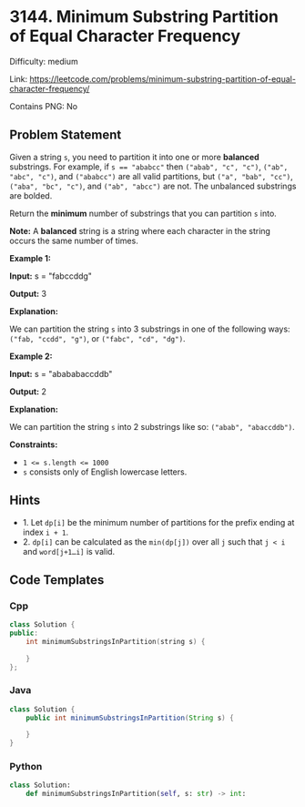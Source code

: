 # 3144. Minimum Substring Partition of Equal Character Frequency

Difficulty: medium

Link: https://leetcode.com/problems/minimum-substring-partition-of-equal-character-frequency/

Contains PNG: No

## Problem Statement

Given a string `s`, you need to partition it into one or more **balanced** substrings. For example, if `s == "ababcc"` then `("abab", "c", "c")`, `("ab", "abc", "c")`, and `("ababcc")` are all valid partitions, but `("a", "bab", "cc")`, `("aba", "bc", "c")`, and `("ab", "abcc")` are not. The unbalanced substrings are bolded.

Return the **minimum** number of substrings that you can partition `s` into.

**Note:** A **balanced** string is a string where each character in the string occurs the same number of times.

**Example 1:**

**Input:** s \= "fabccddg"

**Output:** 3

**Explanation:**

We can partition the string `s` into 3 substrings in one of the following ways: `("fab, "ccdd", "g")`, or `("fabc", "cd", "dg")`.

**Example 2:**

**Input:** s \= "abababaccddb"

**Output:** 2

**Explanation:**

We can partition the string `s` into 2 substrings like so: `("abab", "abaccddb")`.

**Constraints:**

* `1 <= s.length <= 1000`
* `s` consists only of English lowercase letters.

## Hints

- 1\. Let `dp[i]` be the minimum number of partitions for the prefix ending at index `i + 1`.
- 2\. `dp[i]` can be calculated as the `min(dp[j])` over all `j` such that `j < i` and `word[j+1…i]` is valid.

## Code Templates

### Cpp
```cpp
class Solution {
public:
    int minimumSubstringsInPartition(string s) {
        
    }
};
```

### Java
```java
class Solution {
    public int minimumSubstringsInPartition(String s) {
        
    }
}
```

### Python
```python
class Solution:
    def minimumSubstringsInPartition(self, s: str) -> int:
        
```

